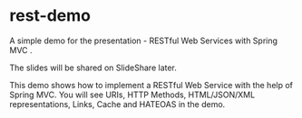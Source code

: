 rest-demo
=========

A simple demo for the presentation - RESTful Web Services with Spring MVC .

The slides will be shared on SlideShare later.

This demo shows how to implement a RESTful Web Service with the help of Spring MVC. 
You will see URIs, HTTP Methods, HTML/JSON/XML representations, Links, Cache and HATEOAS in the demo.
